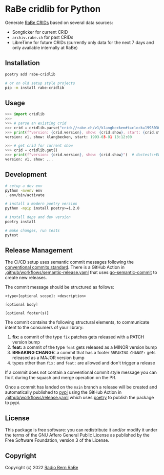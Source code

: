 # RaBe cridlib for Python

Generate [RaBe CRIDs](https://github.com/radiorabe/crid-spec) based on several data sources:

* Songticker for current CRID
* `archiv.rabe.ch` for past CRIDs
* LibreTime for future CRIDs (currently only data for the next 7 days and only available internally at RaBe)

## Installation

```bash
poetry add rabe-cridlib

# or on old setup style projects
pip -m install rabe-cridlib
```

## Usage

```python
>>> import cridlib
>>>
>>> # parse an existing crid
>>> crid = cridlib.parse("crid://rabe.ch/v1/klangbecken#t=clock=19930301T131200.00Z")
>>> print(f"version: {crid.version}, show: {crid.show}, start: {crid.start}")
version: v1, show: klangbecken, start: 1993-03-01 13:12:00

>>> # get crid for current show
>>> crid = cridlib.get()
>>> print(f"version: {crid.version}, show: {crid.show}")  # doctest:+ELLIPSIS
version: v1, show: ...

```

## Development

```bash
# setup a dev env
python -mvenv env
. env/bin/activate

# install a modern poetry version
python -mpip install poetry>=1.2.0

# install deps and dev version
poetry install

# make changes, run tests
pytest
```

## Release Management

The CI/CD setup uses semantic commit messages following the [conventional commits standard](https://www.conventionalcommits.org/en/v1.0.0/).
There is a GitHub Action in [.github/workflows/semantic-release.yaml](./.github/workflows/semantic-release.yaml)
that uses [go-semantic-commit](https://go-semantic-release.xyz/) to create new
releases.

The commit message should be structured as follows:

```
<type>[optional scope]: <description>

[optional body]

[optional footer(s)]
```

The commit contains the following structural elements, to communicate intent to the consumers of your library:

1. **fix:** a commit of the type `fix` patches gets released with a PATCH version bump
1. **feat:** a commit of the type `feat` gets released as a MINOR version bump
1. **BREAKING CHANGE:** a commit that has a footer `BREAKING CHANGE:` gets released as a MAJOR version bump
1. types other than `fix:` and `feat:` are allowed and don't trigger a release

If a commit does not contain a conventional commit style message you can fix
it during the squash and merge operation on the PR.

Once a commit has landed on the `main` branch a release will be created and automatically published to [pypi](https://pypi.org/)
using the GitHub Action in [.github/workflows/release.yaml](./.github/workflows/release.yaml) which uses [poetry](https://python-poetry.org/)
to publish the package to pypi.

## License

This package is free software: you can redistribute it and/or modify it under the terms of the GNU Affero General Public License as published by the Free Software Foundation, version 3 of the License.

## Copyright

Copyright (c) 2022 [Radio Bern RaBe](http://www.rabe.ch)
